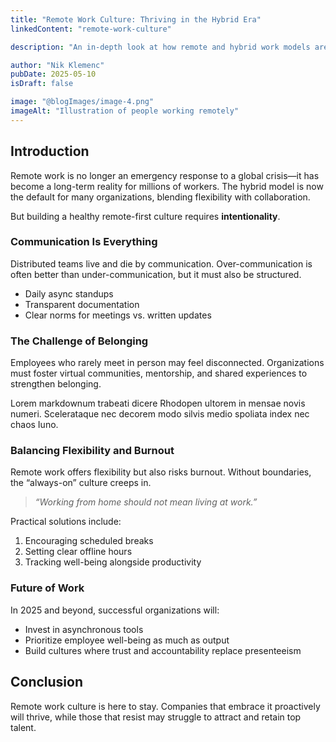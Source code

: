 ```yaml
---
title: "Remote Work Culture: Thriving in the Hybrid Era"
linkedContent: "remote-work-culture"

description: "An in-depth look at how remote and hybrid work models are shaping organizational culture and employee well-being."

author: "Nik Klemenc"
pubDate: 2025-05-10
isDraft: false

image: "@blogImages/image-4.png"
imageAlt: "Illustration of people working remotely"
---
```


## Introduction

Remote work is no longer an emergency response to a global crisis—it has become a long-term reality for millions of workers. The hybrid model is now the default for many organizations, blending flexibility with collaboration.

But building a healthy remote-first culture requires **intentionality**.

### Communication Is Everything

Distributed teams live and die by communication. Over-communication is often better than under-communication, but it must also be structured.

-   Daily async standups
-   Transparent documentation
-   Clear norms for meetings vs. written updates

### The Challenge of Belonging

Employees who rarely meet in person may feel disconnected. Organizations must foster virtual communities, mentorship, and shared experiences to strengthen belonging.

Lorem markdownum trabeati dicere Rhodopen ultorem in mensae novis numeri. Scelerataque nec decorem modo silvis medio spoliata index nec chaos Iuno.

### Balancing Flexibility and Burnout

Remote work offers flexibility but also risks burnout. Without boundaries, the “always-on” culture creeps in.

> _“Working from home should not mean living at work.”_

Practical solutions include:

1. Encouraging scheduled breaks
2. Setting clear offline hours
3. Tracking well-being alongside productivity

### Future of Work

In 2025 and beyond, successful organizations will:

-   Invest in asynchronous tools
-   Prioritize employee well-being as much as output
-   Build cultures where trust and accountability replace presenteeism

## Conclusion

Remote work culture is here to stay. Companies that embrace it proactively will thrive, while those that resist may struggle to attract and retain top talent.
